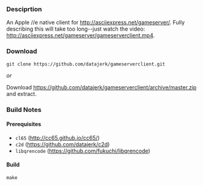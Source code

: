 ### Desciprtion

An Apple //e native client for <http://asciiexpress.net/gameserver/>.  Fully describing this will take too long--just watch the video: <http://asciiexpress.net/gameserver/gameserverclient.mp4>.


### Download

```
git clone https://github.com/datajerk/gameserverclient.git
```

*or*

Download <https://github.com/datajerk/gameserverclient/archive/master.zip> and extract.


### Build Notes

#### Prerequisites

- `cl65` (<http://cc65.github.io/cc65/>)
- `c2d` (<https://github.com/datajerk/c2d>)
- `libqrencode` (<https://github.com/fukuchi/libqrencode>)


#### Build
```
make
```

